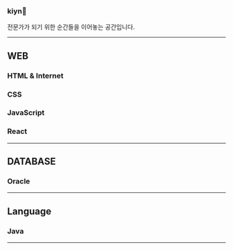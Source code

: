 ### kiyn🫡

전문가가 되기 위한 순간들을 이어놓는 공간입니다.

---

## WEB

### HTML & Internet

### CSS

### JavaScript

### React

---

## DATABASE

### Oracle

---

## Language

### Java

---
